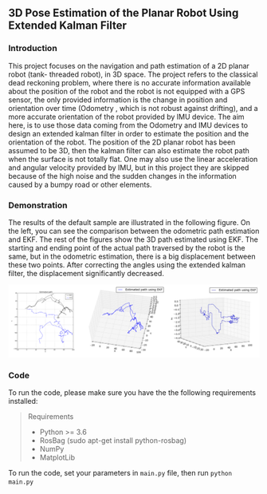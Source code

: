 ## 3D Pose Estimation of the Planar Robot Using Extended Kalman Filter

### Introduction
This project focuses on the navigation and path estimation of a 2D planar robot (tank-
threaded robot), in 3D space. The project refers to the classical dead reckoning problem, where
there is no accurate information available about the position of the robot and the robot is not
equipped with a GPS sensor, the only provided information is the change in position and orientation
over time (Odometry , which is not robust against drifting), and a more accurate
orientation of the robot provided by IMU device. The aim here, is to use those data coming from
the Odometry and IMU devices to design an extended kalman filter in order to estimate the position
and the orientation of the robot. The position of the 2D planar robot has been assumed to be 3D,
then the kalman filter can also estimate the robot path when the surface is not totally flat. One may
also use the linear acceleration and angular velocity provided by IMU, but in this project they are
skipped because of the high noise and the sudden changes in the information caused by a bumpy
road or other elements.

### Demonstration
The results of the default sample are illustrated in the following figure. On the left, you can see the comparison between the odometric path estimation and EKF. The rest of the figures show the 3D path estimated using EKF. The starting and ending point of the actual path traversed by the robot is the same, but in the odometric estimation, there is a big displacement between these two points. After correcting the angles using the extended kalman filter, the displacement significantly decreased. 
<p align="center"><img src="docs/results.png" width="720" title="EKF Results"></p>

### Code

To run the code, please make sure you have the the following requirements installed:
> Requirements
>- Python >= 3.6 </br>
>- RosBag (sudo apt-get install python-rosbag)</br>
>- NumPy </br>
>- MatplotLib</br>

To run the code, set your parameters in `main.py` file, then run `python main.py`
